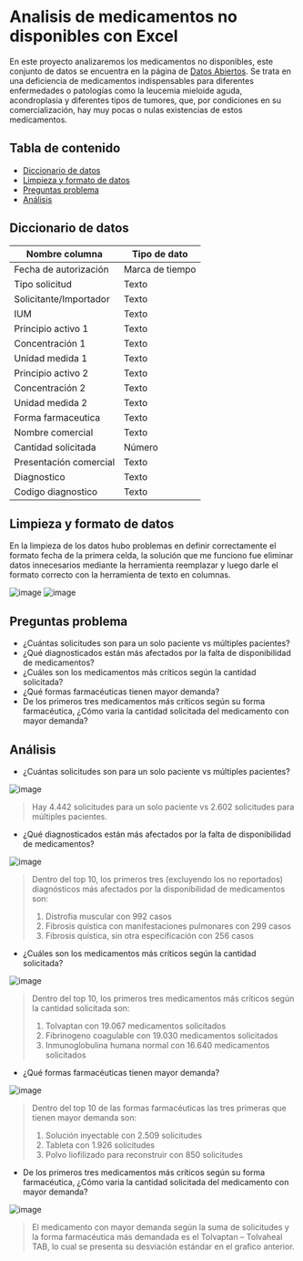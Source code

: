 # Analisis de medicamentos no disponibles con Excel

En este proyecto analizaremos los medicamentos no disponibles, este conjunto de datos se encuentra en la página de [Datos Abiertos](https://www.datos.gov.co/d/sdmr-tfmf). Se trata en una deficiencia de medicamentos indispensables para diferentes enfermedades o patologías como la leucemia mieloide aguda, acondroplasia y diferentes tipos de tumores, que, por condiciones en su comercialización, hay muy pocas o nulas existencias de estos medicamentos.

## Tabla de contenido

- [Diccionario de datos](#diccionario-de-datos)
- [Limpieza y formato de datos](#limpieza-y-formato-de-datos)
- [Preguntas problema](#preguntas-problemas)
- [Análisis](#analisis)

## Diccionario de datos

| Nombre columna | Tipo de dato |
| --- | --- |
| Fecha de autorización | Marca de tiempo |
| Tipo solicitud | Texto |
| Solicitante/Importador | Texto |
| IUM| Texto |
| Principio activo 1 | Texto |
| Concentración 1 | Texto |
| Unidad medida 1 | Texto |
| Principio activo 2 | Texto |
| Concentración 2 | Texto |
| Unidad medida 2 | Texto |
| Forma farmaceutica | Texto |
| Nombre comercial | Texto |
| Cantidad solicitada | Número |
| Presentación comercial | Texto |
| Diagnostico | Texto |
| Codigo diagnostico | Texto |

## Limpieza y formato de datos

En la limpieza de los datos hubo problemas en definir correctamente el formato fecha de la primera celda, la solución que me funciono fue eliminar datos innecesarios mediante la herramienta reemplazar y luego darle el formato correcto con la herramienta de texto en columnas.

![image](https://github.com/user-attachments/assets/62df0001-580d-4d2c-b3c7-4a1270d68689)
![image](https://github.com/user-attachments/assets/bebe9e25-ba99-4689-bedc-5889cacf6a68)

## Preguntas problema

- ¿Cuántas solicitudes son para un solo paciente vs múltiples pacientes?
- ¿Qué diagnosticados están más afectados por la falta de disponibilidad de medicamentos?
- ¿Cuáles son los medicamentos más críticos según la cantidad solicitada?
- ¿Qué formas farmacéuticas tienen mayor demanda?
- De los primeros tres medicamentos más críticos según su forma farmacéutica, ¿Cómo varia la cantidad solicitada del medicamento con mayor demanda?

## Análisis

- ¿Cuántas solicitudes son para un solo paciente vs múltiples pacientes?

![image](https://github.com/user-attachments/assets/fe6984d3-5625-42b6-bf07-09865927ad0d)

> Hay 4.442 solicitudes para un solo paciente vs 2.602 solicitudes para múltiples pacientes.

- ¿Qué diagnosticados están más afectados por la falta de disponibilidad de medicamentos?

![image](https://github.com/user-attachments/assets/687c63da-3f0c-4717-8c05-691fda4caad7)

> Dentro del top 10, los primeros tres (excluyendo los no reportados) diagnósticos más afectados por la disponibilidad de medicamentos son:
  > 1.	Distrofia muscular con 992 casos
  > 2.	Fibrosis quística con manifestaciones pulmonares con 299 casos
  > 3.	Fibrosis quística, sin otra especificación con 256 casos

- ¿Cuáles son los medicamentos más críticos según la cantidad solicitada?

![image](https://github.com/user-attachments/assets/1ceb20d2-1620-4373-ab9e-a95b648b6373)

> Dentro del top 10, los primeros tres medicamentos más críticos según la cantidad solicitada son:
>   1.	Tolvaptan con 19.067 medicamentos solicitados
>   2.	Fibrinogeno coagulable con 19.030 medicamentos solicitados
>   3.	Inmunoglobulina humana normal con 16.640 medicamentos solicitados

- ¿Qué formas farmacéuticas tienen mayor demanda?

![image](https://github.com/user-attachments/assets/d7a75cca-69e7-4ae1-88c5-87f418275675)

> Dentro del top 10 de las formas farmacéuticas las tres primeras que tienen mayor demanda son:
>   1.	Solución inyectable con 2.509 solicitudes
>   2.	Tableta con 1.926 solicitudes
>   3.	Polvo liofilizado para reconstruir con 850 solicitudes

- De los primeros tres medicamentos más críticos según su forma farmacéutica, ¿Cómo varia la cantidad solicitada del medicamento con mayor demanda?

![image](https://github.com/user-attachments/assets/61e9d345-a28e-45aa-a4dd-9e16e3b4e6d6)

> El medicamento con mayor demanda según la suma de solicitudes y la forma farmacéutica más demandada es el Tolvaptan – Tolvaheal TAB, lo cual se presenta su desviación estándar en el grafico anterior.

